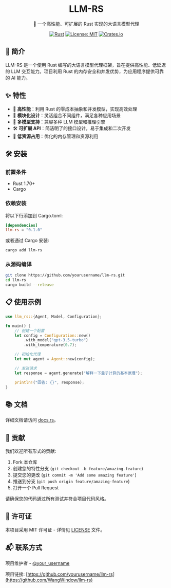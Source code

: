 <div align="center">

# LLM-RS

🚀 一个高性能、可扩展的 Rust 实现的大语言模型代理

[![Rust](https://img.shields.io/badge/rust-1.70%2B-orange.svg)](https://www.rust-lang.org/)
[![License: MIT](https://img.shields.io/badge/License-MIT-yellow.svg)](https://opensource.org/licenses/MIT)
[![Crates.io](https://img.shields.io/crates/v/llm-rs.svg)](https://crates.io/crates/llm-rs)

</div>

## 📖 简介

LLM-RS 是一个使用 Rust 编写的大语言模型代理框架，旨在提供高性能、低延迟的 LLM 交互能力。项目利用 Rust 的内存安全和并发优势，为应用程序提供可靠的 AI 能力。

## ✨ 特性

- 🚀 **高性能**：利用 Rust 的零成本抽象和并发模型，实现高效处理
- 🧩 **模块化设计**：灵活组合不同组件，满足各种应用场景
- 🔌 **多模型支持**：兼容多种 LLM 模型和推理引擎
- 🛠️ **可扩展 API**：简洁明了的接口设计，易于集成和二次开发
- 💾 **低资源占用**：优化的内存管理和资源利用

## 🛠️ 安装

### 前置条件

- Rust 1.70+
- Cargo

### 依赖安装

将以下行添加到 Cargo.toml:

```toml
[dependencies]
llm-rs = "0.1.0"
```

或者通过 Cargo 安装:

```bash
cargo add llm-rs
```

### 从源码编译

```bash
git clone https://github.com/yourusername/llm-rs.git
cd llm-rs
cargo build --release
```

## 📋 使用示例

```rust
use llm_rs::{Agent, Model, Configuration};

fn main() {
    // 创建一个配置
    let config = Configuration::new()
        .with_model("gpt-3.5-turbo")
        .with_temperature(0.7);

    // 初始化代理
    let mut agent = Agent::new(config);

    // 发送请求
    let response = agent.generate("解释一下量子计算的基本原理");

    println!("回答: {}", response);
}
```

## 📚 文档

详细文档请访问 [docs.rs](https://docs.rs/llm-rs)。

## 🤝 贡献

我们欢迎所有形式的贡献:

1. Fork 本仓库
2. 创建您的特性分支 (`git checkout -b feature/amazing-feature`)
3. 提交您的更改 (`git commit -m 'Add some amazing feature'`)
4. 推送到分支 (`git push origin feature/amazing-feature`)
5. 打开一个 Pull Request

请确保您的代码通过所有测试并符合项目代码风格。

## 📜 许可证

本项目采用 MIT 许可证 - 详情见 [LICENSE](LICENSE) 文件。

## 📬 联系方式

项目维护者 - [@your_username](https://github.com/WangWindow)

项目链接: [https://github.com/yourusername/llm-rs](https://github.com/WangWindow/llm-rs)
